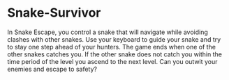 # Snake-Survivor
In Snake Escape, you control a snake that will navigate while avoiding clashes with other snakes. Use your keyboard to guide your snake and try to stay one step ahead of your hunters. The game ends when one of the other snakes catches you. If the other snake does not catch you within the time period of the level you ascend to the next level. Can you outwit your enemies and escape to safety?
